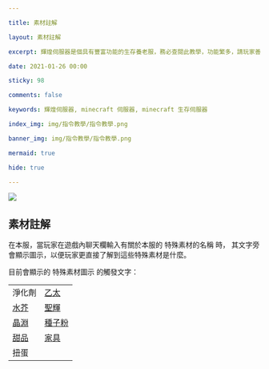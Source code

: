 ```yaml
---

title: 素材註解

layout: 素材註解

excerpt: 輝煌伺服器是個具有豐富功能的生存養老服，務必查閱此教學，功能繁多，請玩家善用 Ctrl + F 關鍵字查詢。

date: 2021-01-26 00:00

sticky: 98

comments: false

keywords: 輝煌伺服器, minecraft 伺服器, minecraft 生存伺服器

index_img: img/指令教學/指令教學.png

banner_img: img/指令教學/指令教學.png

mermaid: true

hide: true

---
```


<style>
:not([data-user-color-scheme]) th {
    position: sticky;
    top: 0;
    z-index: 10000;
    background-color: #eee;
}

[data-user-color-scheme="dark"] th {
    position: sticky;
    top: 0;
    z-index: 10000;
    background-color: #1f3144;
}
</style>

![](img/指令教學/橫幅.png) 

## 素材註解
在本服，當玩家在遊戲內聊天欄輸入有關於本服的 <span class="label label-info">特殊素材的名稱</span> 時，
其文字旁會顯示圖示，以便玩家更直接了解到這些特殊素材是什麼。

目前會顯示的 <span class="label label-info">特殊素材圖示</span> 的觸發文字：

<table>
  <tr>
    <td>淨化劑</td>
    <td><a href="https://www.brilliantw.net/獲取貨幣#轉換為乙太">乙太</a></td>
  </tr>
  <tr>
    <td><a href="https://www.brilliantw.net/%E8%B4%8A%E5%8A%A9%E8%B3%87%E8%A8%8A/#%E8%B4%8A%E5%8A%A9%E5%9B%9E%E9%A5%8B">水芥</a></td>
    <td><a href="https://www.brilliantw.net/獲取貨幣#一、挖礦獲取">聖輝</a></td>
  </tr>
  <tr>
    <td><a href="https://www.brilliantw.net/獲取貨幣#一、挖礦獲取">晶淵</a></td>
    <td><a href="htttps://www.brilliantw.net/合成配方/#甜品系列">種子粉</a></td>
  </tr>
  <tr>
    <td><a href="htttps://www.brilliantw.net/合成配方/#甜品系列">甜品</a></td>
    <td><a href="htttps://www.brilliantw.net/合成配方/#家具系列">家具</a></td>
  </tr>
  <tr>
    <td>扭蛋</td>
    <td></td>
  </tr>
</table>

